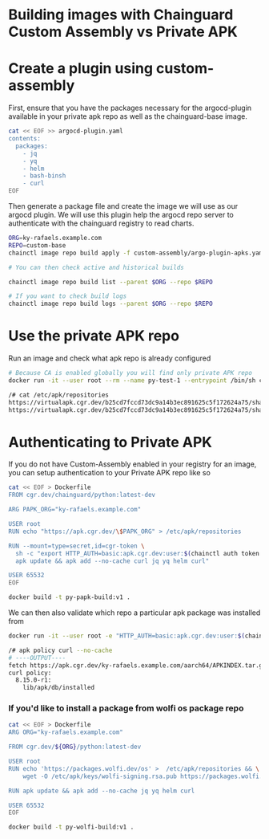 # Building images with Chainguard Custom Assembly vs Private APK

# Create a plugin using custom-assembly

First, ensure that you have the packages necessary for the argocd-plugin available in your private apk repo as well as the chainguard-base image. 

```bash
cat << EOF >> argocd-plugin.yaml
contents:
  packages:
    - jq
    - yq 
    - helm 
    - bash-binsh
    - curl
EOF
```

Then generate a package file and create the image we will use as our argocd plugin. We will use this plugin help the argocd repo server to authenticate with the chainguard registry to read charts.

```bash
ORG=ky-rafaels.example.com
REPO=custom-base
chainctl image repo build apply -f custom-assembly/argo-plugin-apks.yaml --parent $ORG --repo $REPO

# You can then check active and historical builds

chainctl image repo build list --parent $ORG --repo $REPO

# If you want to check build logs 
chainctl image repo build logs --parent $ORG --repo $REPO
```

# Use the private APK repo

Run an image and check what apk repo is already configured

```bash
# Because CA is enabled globally you will find only private APK repo
docker run -it --user root --rm --name py-test-1 --entrypoint /bin/sh cgr.dev/ky-rafaels.example.com/python:latest-dev

/# cat /etc/apk/repositories
https://virtualapk.cgr.dev/b25cd7fccd73dc9a14b3ec891625c5f172624a75/sha256:be64f1bf7ef7e49053e10b10595d8be404358fe8693b24739971e051b5a70c34/chainguard
https://virtualapk.cgr.dev/b25cd7fccd73dc9a14b3ec891625c5f172624a75/sha256:be64f1bf7ef7e49053e10b10595d8be404358fe8693b24739971e051b5a70c34/extra-packages
```

# Authenticating to Private APK 

If you do not have Custom-Assembly enabled in your registry for an image, you can setup authentication to your Private APK repo like so

```bash
cat << EOF > Dockerfile
FROM cgr.dev/chainguard/python:latest-dev

ARG PAPK_ORG="ky-rafaels.example.com"

USER root
RUN echo "https://apk.cgr.dev/\$PAPK_ORG" > /etc/apk/repositories 

RUN --mount=type=secret,id=cgr-token \
  sh -c "export HTTP_AUTH=basic:apk.cgr.dev:user:$(chainctl auth token --audience apk.cgr.dev) \
  apk update && apk add --no-cache curl jq yq helm curl"

USER 65532
EOF

docker build -t py-papk-build:v1 .
```

We can then also validate which repo a particular apk package was installed from

```bash
docker run -it --user root -e "HTTP_AUTH=basic:apk.cgr.dev:user:$(chainctl auth token --audience apk.cgr.dev)" --rm --entrypoint /bin/sh py-papk-build:v1

/# apk policy curl --no-cache
# ----OUTPUT----
fetch https://apk.cgr.dev/ky-rafaels.example.com/aarch64/APKINDEX.tar.gz
curl policy:
  8.15.0-r1:
    lib/apk/db/installed
```

### If you'd like to install a package from wolfi os package repo

```bash
cat << EOF > Dockerfile
ARG ORG="ky-rafaels.example.com"

FROM cgr.dev/${ORG}/python:latest-dev

USER root
RUN echo 'https://packages.wolfi.dev/os' >  /etc/apk/repositories && \
    wget -O /etc/apk/keys/wolfi-signing.rsa.pub https://packages.wolfi.dev/os/wolfi-signing.rsa.pub

RUN apk update && apk add --no-cache jq yq helm curl 

USER 65532
EOF

docker build -t py-wolfi-build:v1 .
```
